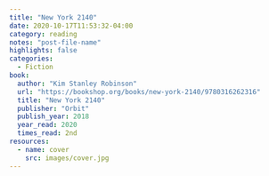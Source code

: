 ```yaml
---
title: "New York 2140"
date: 2020-10-17T11:53:32-04:00
category: reading
notes: "post-file-name"
highlights: false
categories:
  - Fiction
book:
  author: "Kim Stanley Robinson"
  url: "https://bookshop.org/books/new-york-2140/9780316262316"
  title: "New York 2140"
  publisher: "Orbit"
  publish_year: 2018
  year_read: 2020
  times_read: 2nd
resources:
  - name: cover
    src: images/cover.jpg
---
```


